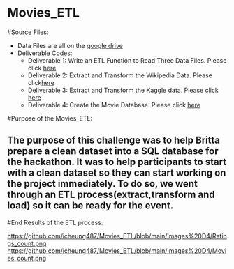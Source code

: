 # Movies_ETL
#Source Files: 
* Data Files are all on the [google drive](https://drive.google.com/drive/folders/10zfnIA7se47XhiH8GFPzueMhzoCH0Hmk?usp=sharing)
* Deliverable Codes: 
    * Deliverable 1: Write an ETL Function to Read Three Data Files. Please click [here](https://github.com/icheung487/Movies_ETL/blob/main/ETL_function_test.ipynb)
    * Deliverable 2: Extract and Transform the Wikipedia Data. Please click[here](https://github.com/icheung487/Movies_ETL/blob/main/ETL_clean_wiki_movies.ipynb)
    * Deliverable 3: Extract and Transform the Kaggle data. Please click [here](https://github.com/icheung487/Movies_ETL/blob/main/ETL_clean_kaggle_data.ipynb)
    * Deliverable 4: Create the Movie Database. Please click [here](https://github.com/icheung487/Movies_ETL/blob/main/ETL_create_database.ipynb)
 
 #Purpose of the Movies_ETL: 
 ## The purpose of this challenge was to help Britta prepare a clean dataset into a SQL database for the hackathon.  It was to help participants to start with a clean dataset so they can start working on the project immediately.  To do so, we went through an ETL process(extract,transform and load) so it can be ready for the event.
 
#End Results of the ETL process: 

 https://github.com/icheung487/Movies_ETL/blob/main/Images%20D4/Ratings_count.png
 https://github.com/icheung487/Movies_ETL/blob/main/Images%20D4/Movies_count.png

 

